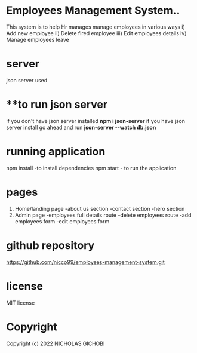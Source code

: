 # Employees Management System..

This system is to help Hr manages manage employees in various ways
i) Add new employee
ii) Delete fired employee
iii) Edit employees details
iv) Manage employees leave


# server
 json server used
   # **to run json server
if you don't have json server installed 
   **npm i json-server**
if you have json server install go ahead and run
**json-server --watch db.json**

# running application
npm install -to install dependencies
npm start - to run the application

# pages
1. Home/landing page
   -about us section
   -contact section
   -hero section
2. Admin page
   -employees full details route 
   -delete employees route
   -add employees form
   -edit employees form

# github repository

https://github.com/nicco99/employees-management-system.git

# license
MIT license

# Copyright
Copyright (c) 2022 NICHOLAS GICHOBI